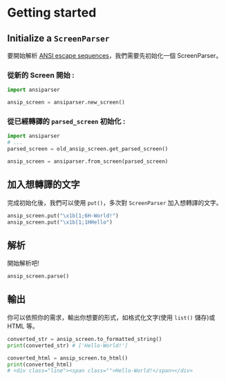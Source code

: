 # Getting started

## Initialize a `ScreenParser`
要開始解析 [ANSI escape sequences](https://en.wikipedia.org/wiki/ANSI_escape_code)，我們需要先初始化一個 ScreenParser。


### 從新的 Screen 開始 :
```python
import ansiparser

ansip_screen = ansiparser.new_screen()
```


### 從已經轉譯的 `parsed_screen` 初始化 :
```python
import ansiparser
# ...
parsed_screen = old_ansip_screen.get_parsed_screen()

ansip_screen = ansiparser.from_screen(parsed_screen)
```


## 加入想轉譯的文字
完成初始化後，我們可以使用 `put()`，多次對 `ScreenParser` 加入想轉譯的文字。

```python
ansip_screen.put("\x1b[1;6H-World!")
ansip_screen.put("\x1b[1;1HHello")
```


## 解析
開始解析吧!

```python
ansip_screen.parse()
```

## 輸出
你可以依照你的需求，輸出你想要的形式，如格式化文字(使用 `list()` 儲存)或 HTML 等。

```python
converted_str = ansip_screen.to_formatted_string()
print(converted_str) # ['Hello-World!']

converted_html = ansip_screen.to_html()
print(converted_html) 
# <div class="line"><span class="">Hello-World!</span></div>
```







